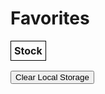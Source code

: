 <html>
<head>
    <title>Favorites</title>
    <style>
        table {
            border-collapse: collapse;
        }
        th, td {
            border: 1px solid black;
            padding: 5px;
        }
    </style>
    <script src="https://code.jquery.com/jquery-3.6.0.min.js"></script>
</head>
<body>
    <h1>Favorites</h1>
    <table id="favorites-table">
        <thead>
            <tr>
                <th>Stock</th>
            </tr>
        </thead>
        <tbody>
            <!-- The table body will be populated with favorited stocks -->
        </tbody>
    </table>
    <button id="clear-storage-btn">Clear Local Storage</button>
    <script>
        var favorites = [];$(document).ready(function() {
            loadFavoritesFromLocalStorage();
            renderTable();$('#clear-storage-btn').click(function() {
                clearLocalStorage();
                renderTable();
            });
        });
        function loadFavoritesFromLocalStorage() {
            var storedFavorites = localStorage.getItem("favorites");
            if (storedFavorites) {
                favorites = JSON.parse(storedFavorites);
            }
        }
        function renderTable() {
            var $tableBody = $("#favorites-table tbody");$tableBody.empty();
            for (var i = 0; i < favorites.length; i++) {
                var stockName = favorites[i];
                var tableRow = "<tr>" +
                    "<td>" + stockName + "</td>" +
                    "</tr>";$tableBody.append(tableRow);
            }
        }
        function clearLocalStorage() {
            favorites = [];
            localStorage.removeItem("favorites");
        }
    </script>
</body>
</html>